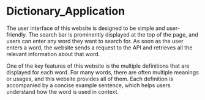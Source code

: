 # Dictionary_Application
The user interface of this website is designed to be simple and user-friendly. The search bar is prominently displayed at the top of the page, and users can enter any word they want to search for. As soon as the user enters a word, the website sends a request to the API and retrieves all the relevant information about that word.

One of the key features of this website is the multiple definitions that are displayed for each word. For many words, there are often multiple meanings or usages, and this website provides all of them. Each definition is accompanied by a concise example sentence, which helps users understand how the word is used in context.
